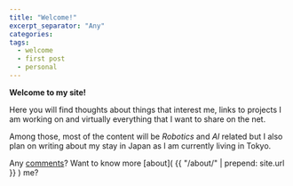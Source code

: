 ```yaml
---
title: "Welcome!"
excerpt_separator: "Any"
categories:
tags:
  - welcome
  - first post
  - personal
---
```


**Welcome to my site!**

Here you will find thoughts about things that interest me, links to projects I am working on and virtually everything that I want to share on the net.

Among those, most of the content will be _Robotics_ and _AI_ related but I also plan on writing about my stay in Japan as I am currently living in Tokyo.

Any [comments](mailto:miquelmr@kth.se)? Want to know more [about]( {{ "/about/" | prepend: site.url }} ) me?
